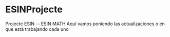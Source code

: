 # ESINProjecte
Projecte ESIN -- ESIN MATH
Aquí vamos poniendo las actualizaciones o en que està trabajando cada uno
